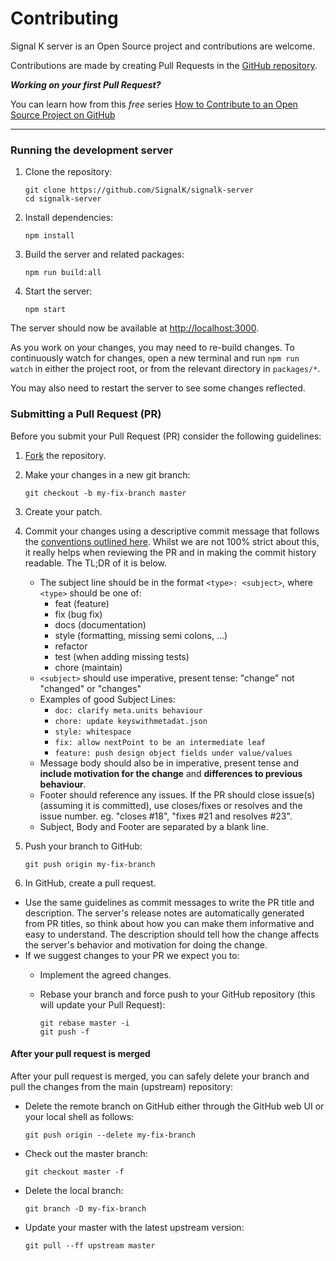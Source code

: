 # Contributing

Signal K server is an Open Source project and contributions are welcome.

Contributions are made by creating Pull Requests in the [GitHub repository](https://github.com/SignalK/signalk-server).

_**Working on your first Pull Request?**_ 

You can learn how from this *free* series [How to Contribute to an Open Source Project on GitHub](https://egghead.io/series/how-to-contribute-to-an-open-source-project-on-github)

---

### Running the development server

1. Clone the repository:
    ```shell
    git clone https://github.com/SignalK/signalk-server
    cd signalk-server
    ```

1. Install dependencies:
   ```shell
   npm install
   ```

1. Build the server and related packages:
   ```shell
   npm run build:all
   ```

1. Start the server:
   ```shell
   npm start
   ```

The server should now be available at [http://localhost:3000](http://localhost:3000).

As you work on your changes, you may need to re-build changes. To continuously watch for changes, open a new terminal and run `npm run watch` in either the project root, or from the relevant directory in `packages/*`.

You may also need to restart the server to see some changes reflected.


###  Submitting a Pull Request (PR)
Before you submit your Pull Request (PR) consider the following guidelines:

1. [Fork](https://help.github.com/articles/fork-a-repo/) the repository.
1. Make your changes in a new git branch:

     ```shell
     git checkout -b my-fix-branch master
     ```

1. Create your patch.
1. Commit your changes using a descriptive commit message that follows the 
  [conventions outlined here](https://github.com/angular/angular.js/blob/master/DEVELOPERS.md#commits). Whilst we are not 100% strict about this, it really helps when reviewing the PR and in making the commit history readable. The TL;DR of it is below.
    - The subject line should be in the format `<type>: <subject>`, where `<type>` should be one of:
        - feat (feature)
        - fix (bug fix)
        - docs (documentation)
        - style (formatting, missing semi colons, ...)
        - refactor
        - test (when adding missing tests)
        - chore (maintain)
    - `<subject>` should use imperative, present tense: "change" not "changed" or "changes"
    - Examples of good Subject Lines:
        - `doc: clarify meta.units behaviour`
        - `chore: update keyswithmetadat.json`
        - `style: whitespace`
        - `fix: allow nextPoint to be an intermediate leaf`
        - `feature: push design object fields under value/values`
    - Message body should also be in imperative, present tense and **include motivation for the change** and **differences to previous behaviour**.
    - Footer should reference any issues. If the PR should close issue(s) (assuming it is committed), use closes/fixes or resolves and the issue number. eg. "closes #18", "fixes #21 and resolves #23".
    - Subject, Body and Footer are separated by a blank line.

1. Push your branch to GitHub:

    ```shell
    git push origin my-fix-branch
    ```

1. In GitHub, create a pull request.
* Use the same guidelines as commit messages to write the PR title and description. The server's release notes are automatically generated from PR titles, so think about how you can make them informative and easy to understand. The description should tell how the change affects the server's behavior and motivation for doing the change.
* If we suggest changes to your PR we expect you to:
  * Implement the agreed changes.
  * Rebase your branch and force push to your GitHub repository (this will update your Pull Request):

    ```shell
    git rebase master -i
    git push -f
    ```


#### After your pull request is merged

After your pull request is merged, you can safely delete your branch and pull the changes from the main (upstream) repository:

* Delete the remote branch on GitHub either through the GitHub web UI or your local shell as follows:

    ```shell
    git push origin --delete my-fix-branch
    ```

* Check out the master branch:

    ```shell
    git checkout master -f
    ```

* Delete the local branch:

    ```shell
    git branch -D my-fix-branch
    ```

* Update your master with the latest upstream version:

    ```shell
    git pull --ff upstream master
    ```
